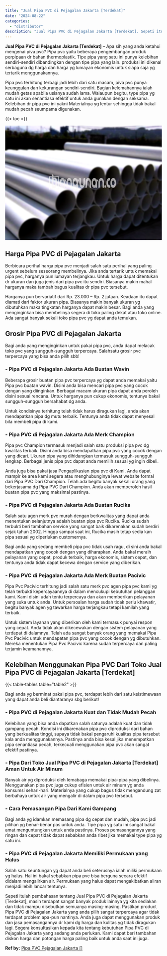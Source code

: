 ```yaml
---
title: "Jual Pipa PVC di Pejagalan Jakarta [Terdekat]"
date: "2024-08-22"
categories: 
  - "distributor"
description: "Jual Pipa PVC di Pejagalan Jakarta [Terdekat]. Sepeti itulah pembahasan tentang Jual Pipa PVC di Pejagalan Jakarta [Terdekat], masih terdapat sangat banyak..."
---
```


**Jual Pipa PVC di Pejagalan Jakarta \[Terdekat\]** – Apa sih yang anda ketahui mengenai piva pvc? Pipa pvc yaitu beberapa pengembangan produk perpipaan dr bahan thermoplastik. Tipe pipa yang satu ini punya kelebihan sendiri-sendiri dibandingkan dengan tipe pipa yang lain. produksi ini dikenal serbaguna dg harga dan harga yg lumayan ekonomis untuk siapa saja yg tertarik menggunakannya.

Pipa pvc terhitung terbagi jadi lebih dari satu macam, piva pvc punya keunggulan dan kekurangan sendiri-sendiri. Bagian kelemahannya ialah mudah getas apabila usianya sudah lama. Walaupun begitu, type pipa yg satu ini akan senantiasa efektif untuk anda gunakan dengan seksama. Kelebihan dr pipa pvc ini yakni Materialnya yg lentur sehingga tidak bakal mudah pecah seumpama digunakan.

{{< toc >}}

![Jual Pipa PVC di Pejagalan Jakarta [Terdekat]](/images/jaul-pipa-pvc-06.png)

## Harga Pipa PVC di Pejagalan Jakarta

Berbicara perihal harga pipa pvc menjadi salah satu perihal yang paling urgent sebelum seseorang membelinya. Jika anda tertarik untuk memakai pipa pvc, harganya pun lumayan terjangkau. Untuk harga dapat ditentukan dr ukuran dan juga jenis dari pipa pvc itu sendiri. Biasanya makin mahal harganya maka tambah bagus kualitas dr pipa pvc tersebut.

Harganya pun bervariatif dari Rp. 23.000 – Rp. 2 jutaan. Keadaan itu dapat diamati dari faktor ukuran pipa. Biasanya makin banyak ukuran yg dibutuhkan maka tingkatan harganya dapat makin besar. Bagi anda yang menginginkan bisa membelinya segera di toko paling dekat atau toko online. Ada sangat banyak sekali toko pipa pvc yg dapat anda temukan.

## Grosir Pipa PVC di Pejagalan Jakarta

Bagi anda yang menginginkan untuk pakai pipa pvc, anda dapat melacak toko pvc yang sungguh-sungguh terpercaya. Salahsatu grosir pvc terpercaya yang bisa anda pilih sbb!

### \- Pipa PVC di Pejagalan Jakarta Ada Buatan Wavin

Beberapa grosir buatan pipa pvc terpercaya yg dapat anda memakai yaitu Pipa pvc buatan wavin. Disini anda bisa mencari pipa pvc yang cocok dengan yang diinginkan. Berbagai macam ukuran pipa dapat anda peroleh disini sesuai rencana. Untuk harganya pun cukup ekonomis, tentunya bakal sungguh-sungguh bersahabat dg anda.

Untuk kondisinya terhitung telah tidak harus diragukan lagi, anda akan mendapatkan pipa dg mutu terbaik. Tentunya anda tidak dapat menyesal bila membeli pipa di kami.

### \- Pipa PVC di Pejagalan Jakarta Ada Merk Champion

Pipa pvc Champion termasuk menjadi salah satu produksi pipa pvc dg kwalitas terbaik. Disini anda bisa mendapatkan pipa pvc yang cocok dengan yang dicari. Ukuran pipa yang dihidangkan termasuk sungguh-sungguh lengkap. Berbagai jenis pipa pvc dapat anda memilih sesuai yg ingin dibeli.

Anda juga bisa pakai jasa Pengaplikasian pipa pvc di Kami. Anda dapat mampir ke area kami segera atau menghubunginya lewat website formal dari Pipa PVC Dari Champion. Telah ada begitu banyak sekali orang yang bekerjasama dg Pipa PVC Dari Champion. Anda akan memperoleh hasil buatan pipa pvc yang maksimal pastinya.

### \- Pipa PVC di Pejagalan Jakarta Ada Buatan Rucika

Salah satu agen merk pvc murah dengan berkwalitas yang dapat anda menentukan selanjutnya adalah buatan pipa pvc Rucika. Rucika sudah terbukti beri tambahan service yang sangat baik dikarenakan sudah berdiri sejak tahun 2002. Hingga sampai saat ini, Rucika masih tetap sedia kan pipa sesuai yg diperlukan customernya.

Bagi anda yang sedang membeli pipa pvc tidak usah ragu, di sini anda bakal mendapatkan yang cocok dengan yang diharapkan. Anda bakal meraih pelayanan yang cepat, produk terbaik, harga ekonomis, sistem cepat, dan tentunya anda tidak dapat kecewa dengan service yang diberikan.

### \- Pipa PVC di Pejagalan Jakarta Ada Merk Buatan Pacivic

Pipa Pvc Pacivic terhitung jadi salah satu merk pvc agen pipa pvc kami yg telah terbukti kepercayaannya di dalam mencukupi kebutuhan pelanggan kami. Kami disini udah tentu terpercaya dan akan memberikan pelayanan yang suka untuk anda. Untuk persoalan harga sudah tidak perlu khawatir, begitu banyak agen yg tawarkan harga terjangkau tetapi kamilah yang terbaik.

Untuk sistem layanan yang diberikan oleh kami termasuk punyai respon yang cepat. Anda tidak akan dikecewakan dengan sistem pelayanan yang terdapat di dalamnya. Telah ada sangat banyak orang yang memakai Pipa Pvc Pacivic untuk mendapatan pipa pvc yang cocok dengan yg dibutuhkan. Mereka menentukan Pipa Pvc Pacivic karena sudah terpercaya dan paling terjamin keamanannya.

## Kelebihan Menggunakan Pipa PVC Dari Toko Jual Pipa PVC di Pejagalan Jakarta \[Terdekat\]

{{< table-tables table="table2" >}}

Bagi anda yg berminat pakai pipa pvc, terdapat lebih dari satu keistimewaan yang dapat anda beli diantaranya sbg berikut!

### \- Pipa PVC di Pejagalan Jakarta Kuat dan Tidak Mudah Pecah

Kelebihan yang bisa anda dapatkan salah satunya adalah kuat dan tidak gampang pecah. Kondisi ini dikarenakan pipa pvc diproduksi dari bahan yang berkualitas tinggi, supaya tidak bakal pengaruhi kualitas pipa tersebut kala anda menggunakannya. Pastinya anda bisa kesal jika menempatkan pipa senantiasa pecah, terkecuali menggunakan pipa pvc akan sangat efektif pastinya.

### \- Pipa Dari Toko Jual Pipa PVC di Pejagalan Jakarta \[Terdekat\] Aman Untuk Air Minum

Banyak air yg diproduksi oleh lemabaga memakai pipa-pipa yang dibelinya. Menggunakan pipa pvc juga cukup efisien untuk air minum yg anda konsumsi sehari-hari. Materialnya yang cukup bagus tidak mengandung zat berbahaya untuk air yang mengalir di dalam pipa pvc tersebut.

### \- Cara Pemasangan Pipa Dari Kami Gampang

Bagi anda yg idamkan memasang pipa dg cepat dan mudah, pipa pvc jadi pilihan yg benar-benar pas untuk anda. Tipe pipa yg satu ini sangat bakal amat menguntungkan untuk anda pastinya. Proses pemasangannya yang ringan dan cepat tidak dapat sebabkan anda ribet jika memakai type pipa yg satu ini.

### \- Pipa PVC di Pejagalan Jakarta Memiliki Permukaan yang Halus

Salah satu keuntungan yg dapat anda beli seterusnya ialah miliki permukaan yg halus. Hal ini bakal sebabkan pipa pvc bisa berguna secara efektif didalam mengalirkan air. Permukaan yang halus dapat mengakibatkan aliran menjadi lebih lancar tentunya.

Sepeti itulah pembahasan tentang Jual Pipa PVC di Pejagalan Jakarta \[Terdekat\], masih terdapat sangat banyak produk lainnya yg kita sediakan dan tidak mampu disebutkan semuanya masing-masing. Pastikan product Pipa PVC di Pejagalan Jakarta yang anda pilih sangat terpercaya agar tidak terdapat problem apa-pun nantinya. Anda juga dapat menggunakan produk dan jasa pemasangannya dr kami dg harga dan kulitas yg tidak diragukan lagi. Segera konsultasikan kepada kita tentang kebutuhan Pipa PVC di Pejagalan Jakarta yang sedang anda perlukan. Kami dapat beri tambahan diskon harga dan potongan harga paling baik untuk anda saat ini juga.

**Ref by:** [Pipa PVC Pejagalan Jakarta []](https://id.wikipedia.org/wiki/Pipa)
